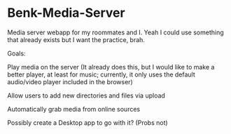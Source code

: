 # Benk-Media-Server
Media server webapp for my roommates and I. Yeah I could use something that already exists but I want the practice, brah.

Goals:

Play media on the server (It already does this, but I would like to make a better player, at least for music;
                           currently, it only uses the default audio/video player included in the browser)
                           
Allow users to add new directories and files via upload

Automatically grab media from online sources

Possibly create a Desktop app to go with it? (Probs not)
